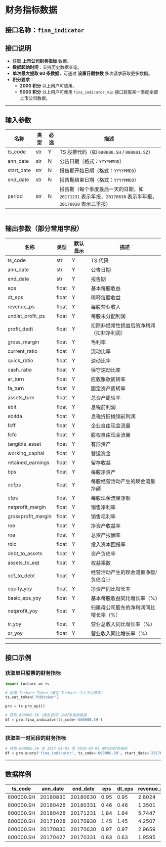 # 财务指标数据

## 接口名称：`fina_indicator`

## 接口说明
- 获取 **上市公司财务指标** 数据。
- **数据起始时间**：支持历史数据查询。
- **单次最大提取 60 条数据**，可通过 **设置日期参数** 多次请求获取更多数据。
- **积分要求**：
  - **2000 积分** 以上用户可调用。
  - **5000 积分** 以上用户可使用 `fina_indicator_vip` 接口获取某一季度全部上市公司数据。

---

## **输入参数**

| 名称        | 类型  | 必选 | 描述 |
|------------|------|------|------------------------------|
| ts_code    | str  | Y    | TS 股票代码（如 `600000.SH` / `000001.SZ`） |
| ann_date   | str  | N    | 公告日期（格式：`YYYYMMDD`） |
| start_date | str  | N    | 报告期开始日期（格式：`YYYYMMDD`） |
| end_date   | str  | N    | 报告期结束日期（格式：`YYYYMMDD`） |
| period     | str  | N    | 报告期（每个季度最后一天的日期，如 `20171231` 表示年报，`20170630` 表示半年报，`20170930` 表示三季报） |

---

## **输出参数（部分常用字段）**

| 名称          | 类型  | 默认显示 | 描述 |
|--------------|------|---------|------------------------------|
| ts_code      | str  | Y       | TS 代码 |
| ann_date     | str  | Y       | 公告日期 |
| end_date     | str  | Y       | 报告期 |
| eps          | float | Y       | 基本每股收益 |
| dt_eps       | float | Y       | 稀释每股收益 |
| revenue_ps   | float | Y       | 每股营业收入 |
| undist_profit_ps | float | Y   | 每股未分配利润 |
| profit_dedt  | float | Y       | 扣除非经常性损益后的净利润（扣非净利润） |
| gross_margin | float | Y       | 毛利率 |
| current_ratio | float | Y      | 流动比率 |
| quick_ratio  | float | Y       | 速动比率 |
| cash_ratio   | float | Y       | 保守速动比率 |
| ar_turn      | float | Y       | 应收账款周转率 |
| fa_turn      | float | Y       | 固定资产周转率 |
| assets_turn  | float | Y       | 总资产周转率 |
| ebit         | float | Y       | 息税前利润 |
| ebitda       | float | Y       | 息税折旧摊销前利润 |
| fcff         | float | Y       | 企业自由现金流量 |
| fcfe         | float | Y       | 股权自由现金流量 |
| tangible_asset | float | Y     | 有形资产 |
| working_capital | float | Y    | 营运资金 |
| retained_earnings | float | Y  | 留存收益 |
| bps          | float | Y       | 每股净资产 |
| ocfps        | float | Y       | 每股经营活动产生的现金流量净额 |
| cfps         | float | Y       | 每股现金流量净额 |
| netprofit_margin | float | Y   | 销售净利率 |
| grossprofit_margin | float | Y | 销售毛利率 |
| roe          | float | Y       | 净资产收益率 |
| roa          | float | Y       | 总资产报酬率 |
| roic         | float | Y       | 投入资本回报率 |
| debt_to_assets | float | Y     | 资产负债率 |
| assets_to_eqt | float | Y      | 权益乘数 |
| ocf_to_debt  | float | Y       | 经营活动产生的现金流量净额/负债合计 |
| equity_yoy   | float | Y       | 净资产同比增长率 |
| basic_eps_yoy | float | Y      | 基本每股收益同比增长率（%） |
| netprofit_yoy | float | Y      | 归属母公司股东的净利润同比增长率（%） |
| tr_yoy       | float | Y       | 营业总收入同比增长率（%） |
| or_yoy       | float | Y       | 营业收入同比增长率（%） |

---

## **接口示例**

### **获取单只股票的财务指标**
```python
import tushare as ts

# 设置 Tushare Token（请在 Tushare 个人中心获取）
ts.set_token('你的token')

pro = ts.pro_api()

# 获取 600000.SH（浦发银行）的财务指标数据
df = pro.fina_indicator(ts_code='600000.SH')
```

---

### **获取某一时间段的财务指标**
```python
# 获取 600000.SH 在 2017-01-01 至 2018-08-01 期间的财务指标
df = pro.query('fina_indicator', ts_code='600000.SH', start_date='20170101', end_date='20180801')
```

---

## **数据样例**

| ts_code  | ann_date | end_date | eps  | dt_eps | revenue_ps | profit_dedt | roe  | roa  | gross_margin |
|----------|---------|---------|------|------|-----------|------------|------|------|--------------|
| 600000.SH | 20180830 | 20180630 | 0.95 | 0.95 | 2.8024 | 1.50e+09 | 12.5 | 8.2  | 35.6 |
| 600000.SH | 20180428 | 20180331 | 0.46 | 0.46 | 1.3501 | 7.80e+08 | 11.8 | 7.9  | 34.8 |
| 600000.SH | 20180428 | 20171231 | 1.84 | 1.84 | 5.7447 | 3.20e+09 | 13.2 | 9.1  | 36.2 |
| 600000.SH | 20171028 | 20170930 | 1.45 | 1.45 | 4.2507 | 2.50e+09 | 12.9 | 8.8  | 35.9 |
| 600000.SH | 20170830 | 20170630 | 0.97 | 0.97 | 2.9659 | 1.70e+09 | 12.6 | 8.5  | 35.5 |
| 600000.SH | 20170427 | 20170331 | 0.63 | 0.63 | 1.9595 | 1.10e+09 | 11.5 | 7.8  | 34.7 |
